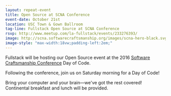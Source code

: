 ```yaml
---
layout: repeat-event
title: Open Source at SCNA Conference
event-date: October 21st
location: USC Town & Gown Ballroom
tag-line: Fullstack Open Source at SCNA Conference
rsvp: http://www.meetup.com/la-fullstack/events/233276393/
image: http://scna.softwarecraftsmanship.org/images/scna-hero-black.svg
image-style: "max-width:18vw;padding-left:2em;"
---
```


Fullstack will be hosting our Open Source event at the 2016 [Software Craftsmanship Conference][scna] Day of Code. 

Following the conference, join us on Saturday morning for a Day of Code!

Bring your computer and your brain—we've got the rest covered! Continental breakfast and lunch will be provided.

[scna]: http://scna.softwarecraftsmanship.org/
